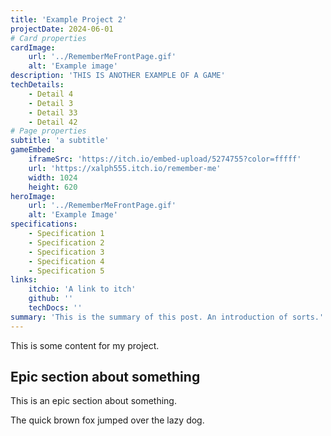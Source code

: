 ```yaml
---
title: 'Example Project 2'
projectDate: 2024-06-01
# Card properties
cardImage:
    url: '../RememberMeFrontPage.gif'
    alt: 'Example image'
description: 'THIS IS ANOTHER EXAMPLE OF A GAME'
techDetails:
    - Detail 4
    - Detail 3
    - Detail 33
    - Detail 42
# Page properties
subtitle: 'a subtitle'
gameEmbed:
    iframeSrc: 'https://itch.io/embed-upload/5274755?color=fffff'
    url: 'https://xalph555.itch.io/remember-me'
    width: 1024
    height: 620
heroImage:
    url: '../RememberMeFrontPage.gif'
    alt: 'Example Image'
specifications:
    - Specification 1
    - Specification 2
    - Specification 3
    - Specification 4
    - Specification 5
links:
    itchio: 'A link to itch'
    github: ''
    techDocs: ''
summary: 'This is the summary of this post. An introduction of sorts.'
---
```


This is some content for my project.

## Epic section about something

This is an epic section about something.

The quick brown fox jumped over the lazy dog.